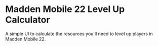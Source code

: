 # Madden Mobile 22 Level Up Calculator

A simple UI to calculate the resources you'll need to level up players in Madden Mobile 22.